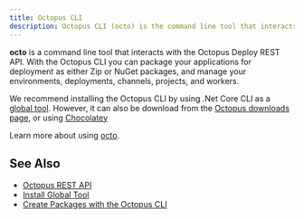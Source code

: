 ```yaml
---
title: Octopus CLI
description: Octopus CLI (octo) is the command line tool that interacts with the Octopus REST API
---
```


**octo** is a command line tool that interacts with the Octopus Deploy REST API. With the Octopus CLI you can package your applications for deployment as either Zip or NuGet packages, and manage your environments, deployments, channels, projects, and workers.

We recommend installing the Octopus CLI by using .Net Core CLI as a [global tool](/docs/octopus-rest-api/octopus-command-line/install-global-tool.md). However, it can also be download from the [Octopus downloads page](https://octopus.com/downloads), or using [Chocolatey](https://chocolatey.org/packages/OctopusTools)

Learn more about using [octo](/docs/octopus-rest-api/octo-command-line/index.md).

## See Also

- [Octopus REST API](/docs/octopus-concepts/api.md)
- [Install Global Tool](/docs/octopus-rest-api/octopus-cli/install-global-tool.md)
- [Create Packages with the Octopus CLI](/docs/packaging-applications/create-packages/octopus-cli.md)
